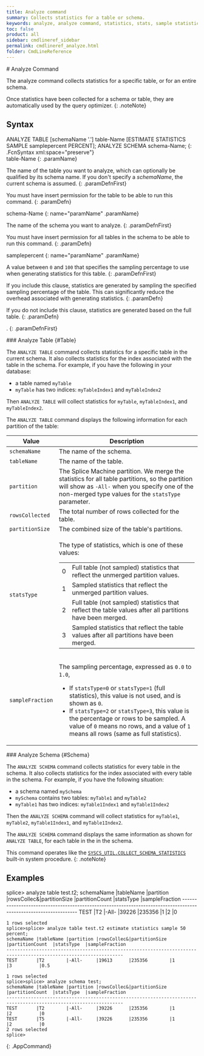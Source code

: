 ```yaml
---
title: Analyze command
summary: Collects statistics for a table or schema.
keywords: analyze, analyze command, statistics, stats, sample statistics, sampled, collection, analyze table, analyze schema, collect statistics
toc: false
product: all
sidebar: cmdlineref_sidebar
permalink: cmdlineref_analyze.html
folder: CmdLineReference
---
```

<section>
<div class="TopicContent" data-swiftype-index="true" markdown="1">
# Analyze Command

The <span class="AppCommand">analyze</span> command collects statistics
for a specific table, or for an entire schema.

Once statistics have been collected for a schema or table, they are
automatically used by the query optimizer.
{: .noteNote}

## Syntax

<div class="fcnWrapperWide" markdown="1">
    ANALYZE TABLE [schemaName '.'] table-Name [ESTIMATE STATISTICS SAMPLE samplepercent PERCENT];
    ANALYZE SCHEMA schema-Name;
{: .FcnSyntax xml:space="preserve"}

</div>
<div class="paramList" markdown="1">
table-Name
{: .paramName}

The name of the table you want to analyze, which can optionally be
qualified by its schema name. If you don't specify a *schemaName*, the
current schema is assumed.
{: .paramDefnFirst}

You must have insert permission for the table to be able to run this
command.
{: .paramDefn}

schema-Name
{: name="paramName" .paramName}

The name of the schema you want to analyze.
{: .paramDefnFirst}

You must have insert permission for all tables in the schema to be able
to run this command.
{: .paramDefn}

samplepercent
{: name="paramName" .paramName}

A value between `0` and `100` that specifies the sampling percentage to
use when generating statistics for this table.
{: .paramDefnFirst}

If you include this clause, statistics are generated by sampling the
specified sampling percentage of the table. This can significantly
reduce the overhead associated with generating statistics.
{: .paramDefn}

If you do not include this clause, statistics are generated based on the
full table.
{: .paramDefn}

.
{: .paramDefnFirst}

</div>
### Analyze Table   {#Table}

The `ANALYZE TABLE` command collects statistics for a specific table in
the current schema. It also collects statistics for the index associated
with the table in the schema. For example, if you have the following in
your database:

* a table named `myTable`
* `myTable` has two indices: `myTableIndex1` and `myTableIndex2`

Then `ANALYZE TABLE` will collect statistics for `myTable`,
`myTableIndex1`, and `myTableIndex2`.

The `ANALYZE TABLE` command displays the following information for each
partition of the table:

<table summary="List of columns in the output of the analyze table command.">
            <col />
            <col />
            <thead>
                <tr>
                    <th>Value</th>
                    <th>Description</th>
                </tr>
            </thead>
            <tbody>
                <tr>
                    <td><code>schemaName</code></td>
                    <td>The name of the schema.</td>
                </tr>
                <tr>
                    <td><code>tableName</code></td>
                    <td>The name of the table.</td>
                </tr>
                <tr>
                    <td><code>partition</code></td>
                    <td>The Splice Machine partition. We merge the statistics for all table partitions, so the partition will show as <code>-All-</code> when you specify one of the non-merged type values for the <code>statsType</code> parameter.</td>
                </tr>
                <tr>
                    <td><code>rowsCollected</code></td>
                    <td>The total number of rows collected for the table.</td>
                </tr>
                <tr>
                    <td><code>partitionSize</code></td>
                    <td>The combined size of the table's partitions.</td>
                </tr>
                <tr>
                    <td><code>statsType</code></td>
                    <td><p>The type of statistics, which is one of these values:</p>
                        <table>
                            <col />
                            <col />
                            <tbody>
                                <tr>
                                    <td>0</td>
                                    <td>Full table (not sampled) statistics that reflect the unmerged partition values.</td>
                                </tr>
                                <tr>
                                    <td>1</td>
                                    <td>Sampled statistics that reflect the unmerged partition values.</td>
                                </tr>
                                <tr>
                                    <td>2</td>
                                    <td>Full table (not sampled) statistics that reflect the table values after all partitions have been merged.</td>
                                </tr>
                                <tr>
                                    <td>3</td>
                                    <td>Sampled statistics that reflect the table values after all partitions have been merged.</td>
                                </tr>
                            </tbody>
                        </table>
                    </td>
                </tr>
                <tr>
                    <td><code>sampleFraction</code></td>
                    <td>
                        <p>The sampling percentage, expressed as <code>0.0</code> to <code>1.0</code>, </p>
                        <ul>
                            <li>If <code>statsType=0</code> or <code>statsType=1</code> (full statistics), this value is not used, and is shown as <code>0</code>.</li>
                            <li>If <code>statsType=2</code> or <code>statsType=3</code>, this value is the percentage or rows to be sampled. A value of <code>0</code> means no rows, and a value of <code>1</code> means all rows (same as full statistics).</li>
                        </ul>
                    </td>
                </tr>
            </tbody>
        </table>
### Analyze Schema   {#Schema}

The `ANALYZE SCHEMA` command collects statistics for every table in the
schema. It also collects statistics for the index associated with every
table in the schema. For example, if you have the following situation:

* a schema named `mySchema`
* `mySchema` contains two tables: `myTable1` and `myTable2`
* `myTable1` has two indices: `myTable1Index1` and `myTable1Index2`

Then the `ANALYZE SCHEMA` command will collect statistics for
`myTable1`, `myTable2`, `myTable1Index1`, and `myTable1Index2`.

The `ANALYZE SCHEMA` command displays the same information as shown for
`ANALYZE TABLE`, for each table in the in the schema.

This command operates like the
[`SYSCS_UTIL.COLLECT_SCHEMA_STATISTICS`](sqlref_sysprocs_collectschemastats.html)
built-in system procedure.
{: .noteNote}

## Examples

<div class="preWrapperWide" markdown="1">
    splice> analyze table test.t2;
    schemaName |tableName |partition |rowsCollec&|partitionSize |partitionCount  |statsType  |sampleFraction
    -----------------------------------------------------------------------------------------------------------------
    TEST       |T2        |-All-     |39226      |235356        |1               |2          |0

    1 rows selected
    splice>splice> analyze table test.t2 estimate statistics sample 50 percent;
    schemaName |tableName |partition |rowsCollec&|partitionSize |partitionCount  |statsType  |sampleFraction
    -----------------------------------------------------------------------------------------------------------------
    TEST       |T2        |-All-     |19613      |235356        |1               |3          |0.5

    1 rows selected
    splice>splice> analyze schema test;
    schemaName |tableName |partition |rowsCollec&|partitionSize |partitionCount  |statsType  |sampleFraction
    -----------------------------------------------------------------------------------------------------------------
    TEST       |T2        |-All-     |39226      |235356        |1               |2          |0
    TEST       |T5        |-All-     |39226      |235356        |1               |2          |0
    2 rows selected
    splice>
{: .AppCommand}

</div>
</div>
</section>

